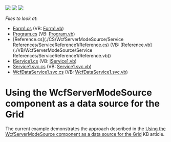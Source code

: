 <!-- default badges list -->
![](https://img.shields.io/endpoint?url=https://codecentral.devexpress.com/api/v1/VersionRange/128632673/11.2.7%2B)
[![](https://img.shields.io/badge/Open_in_DevExpress_Support_Center-FF7200?style=flat-square&logo=DevExpress&logoColor=white)](https://supportcenter.devexpress.com/ticket/details/E3738)
[![](https://img.shields.io/badge/📖_How_to_use_DevExpress_Examples-e9f6fc?style=flat-square)](https://docs.devexpress.com/GeneralInformation/403183)
<!-- default badges end -->
<!-- default file list -->
*Files to look at*:

* [Form1.cs](./CS/WcfServerModeSource/Form1.cs) (VB: [Form1.vb](./VB/WcfServerModeSource/Form1.vb))
* [Program.cs](./CS/WcfServerModeSource/Program.cs) (VB: [Program.vb](./VB/WcfServerModeSource/Program.vb))
* [Reference.cs](./CS/WcfServerModeSource/Service References/ServiceReference1/Reference.cs) (VB: [Reference.vb](./VB/WcfServerModeSource/Service References/ServiceReference1/Reference.vb))
* [IService1.cs](./CS/WcfService1/IService1.cs) (VB: [IService1.vb](./VB/WcfService1/IService1.vb))
* [Service1.svc.cs](./CS/WcfService1/Service1.svc.cs) (VB: [Service1.svc.vb](./VB/WcfService1/Service1.svc.vb))
* [WcfDataService1.svc.cs](./CS/WcfService1/WcfDataService1.svc.cs) (VB: [WcfDataService1.svc.vb](./VB/WcfService1/WcfDataService1.svc.vb))
<!-- default file list end -->
# Using the WcfServerModeSource component as a data source for the Grid


<p>The current example demonstrates the approach described in the <a href="https://www.devexpress.com/Support/Center/p/K18557">Using the WcfServerModeSource component as a data source for the Grid</a> KB article.</p>

<br/>


